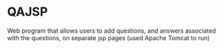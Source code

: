 # QAJSP
Web program that allows users to add questions, and answers associated with the questions, on separate jsp pages (used Apache Tomcat to run)
